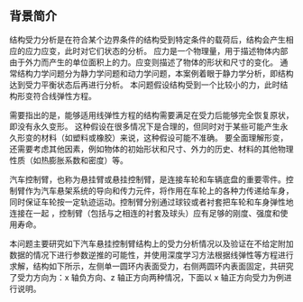 ## 背景简介
结构受力分析是在符合某个边界条件的结构受到特定条件的载荷后，结构会产生相应的应力应变，此时对它们状态的分析。 应力是一个物理量，用于描述物体内部由于外力而产生的单位面积上的力。应变则描述了物体的形状和尺寸的变化。 通常结构力学问题分为静力学问题和动力学问题，本案例着眼于静力学分析，即结构达到受力平衡状态后再进行分析。 本问题假设结构受到一个比较小的力，此时结构形变符合线弹性方程。

需要指出的是，能够适用线弹性方程的结构需要满足在受力后能够完全恢复原状，即没有永久变形。 这种假设在很多情况下是合理的，但同时对于某些可能产生永久形变的材料（如塑料或橡胶）来说，这种假设可能不准确。 要全面理解形变，还需要考虑其他因素，例如物体的初始形状和尺寸、外力的历史、材料的其他物理性质（如热膨胀系数和密度）等。

汽车控制臂，也称为悬挂臂或悬挂控制臂，是连接车轮和车辆底盘的重要零件。控制臂作为汽车悬架系统的导向和传力元件，将作用在车轮上的各种力传递给车身，同时保证车轮按一定轨迹运动。控制臂分别通过球铰或者衬套把车轮和车身弹性地连接在一起 ，控制臂（包括与之相连的衬套及球头）应有足够的刚度、强度和使用寿命。

本问题主要研究如下汽车悬挂控制臂结构上的受力分析情况以及验证在不给定附加数据的情况下进行参数逆推的可能性，并使用深度学习方法根据线弹性等方程进行求解，结构如下所示，左侧单一圆环内表面受力，右侧两圆环内表面固定，共研究了受力方向为：x 轴负方向、z 轴正方向两种情况，下面以 x 轴正方向受力为例进行说明。
